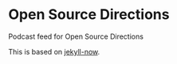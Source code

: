 # Open Source Directions
Podcast feed for Open Source Directions

This is based on [jekyll-now](https://github.com/barryclark/jekyll-now).
